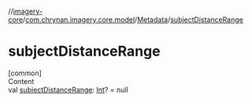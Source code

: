 //[imagery-core](../../../index.md)/[com.chrynan.imagery.core.model](../index.md)/[Metadata](index.md)/[subjectDistanceRange](subject-distance-range.md)



# subjectDistanceRange  
[common]  
Content  
val [subjectDistanceRange](subject-distance-range.md): [Int](https://kotlinlang.org/api/latest/jvm/stdlib/kotlin/-int/index.html)? = null  



